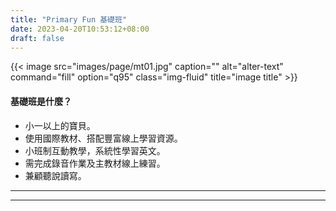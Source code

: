 ```yaml
---
title: "Primary Fun 基礎班"
date: 2023-04-20T10:53:12+08:00
draft: false
---
```


{{< image src="images/page/mt01.jpg" caption="" alt="alter-text" command="fill" option="q95" class="img-fluid" title="image title" >}}

#### 基礎班是什麼？

* 小一以上的寶貝。
* 使用國際教材、搭配豐富線上學習資源。
* 小班制互動教學，系統性學習英文。
* 需完成錄音作業及主教材線上練習。
* 兼顧聽說讀寫。

---



---